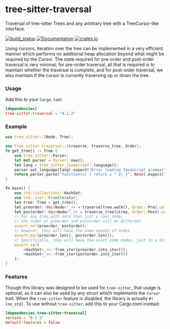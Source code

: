 # tree-sitter-traversal
Traversal of tree-sitter Trees and any arbitrary tree with a TreeCursor-like interface.

[![build_status](https://github.com/skmendez/tree-sitter-traversal/actions/workflows/rust.yml/badge.svg)](https://github.com/skmendez/tree-sitter-traversal/actions)
[![Documentation](https://docs.rs/tree-sitter-traversal/badge.svg)](https://docs.rs/tree-sitter-traversal)
[![crates.io](https://img.shields.io/crates/v/tree-sitter-traversal.svg)](https://crates.io/crates/tree-sitter-traversal)

Using cursors, iteration over the tree can be implemented in a very efficient manner which performs no additional heap allocation beyond what might be required by the Cursor. The state required for pre-order and post-order traversal is very minimal; for pre-order traversal, all that is required is to maintain whether the traversal is complete, and for post-order traversal, we also maintain if the cursor is currently traversing up or down the tree.

### Usage

Add this to your `Cargo.toml`

```toml
[dependencies]
tree-sitter-traversal = "0.1.2"
```

### Example

```rust
use tree_sitter::{Node, Tree};

use tree_sitter_traversal::{traverse, traverse_tree, Order};
fn get_tree() -> Tree {
    use tree_sitter::Parser;
    let mut parser = Parser::new();
    let lang = tree_sitter_javascript::language();
    parser.set_language(lang).expect("Error loading JavaScript grammar");
    return parser.parse("function(x) { return x * 2; }", None).expect("Error parsing provided code");
}

fn main() {
    use std::collections::HashSet;
    use std::iter::FromIterator;
    let tree: Tree = get_tree();
    let preorder: Vec<Node<'_>> = traverse(tree.walk(), Order::Pre).collect::<Vec<_>>();
    let postorder: Vec<Node<'_>> = traverse_tree(&tree, Order::Post).collect::<Vec<_>>();
    // For any tree with more than just a root node,
    // the order of preorder and postorder will be different
    assert_ne!(preorder, postorder);
    // However, they will have the same amount of nodes
    assert_eq!(preorder.len(), postorder.len());
    // Specifically, they will have the exact same nodes, just in a different order
    assert_eq!(
        <HashSet<_>>::from_iter(preorder.into_iter()),
        <HashSet<_>>::from_iter(postorder.into_iter())
    );   
}
```

### Features

Though this library was designed to be used for `tree-sitter`, that usage is optional, as it can also be used by any struct which implements the `Cursor` trait. When the `tree-sitter` feature is disabled, the library is actually `#![no_std]`. To use without `tree-sitter`, add this to your Cargo.toml instead:

```toml
[dependencies.tree-sitter-traversal]
version = "0.1.2"
default-features = false
```
